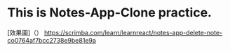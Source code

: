 # This is Notes-App-Clone practice.

[效果圖]（）
https://scrimba.com/learn/learnreact/notes-app-delete-note-co0764af7bcc2738e9be81e9a
